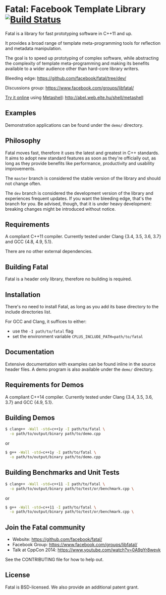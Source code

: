 # Fatal: Facebook Template Library [![Build Status](https://secure.travis-ci.org/facebook/fatal.png?branch=dev "Build Status")](https://travis-ci.org/facebook/fatal)

Fatal is a library for fast prototyping software in C++11 and up.

It provides a broad range of template meta-programming tools for reflection and metadata manipulation.

The goal is to speed up prototyping of complex software, while abstracting the complexity of template meta-programming and making its benefits available to a wider audience other than hard-core library writers.

Bleeding edge: https://github.com/facebook/fatal/tree/dev/

Discussions group: https://www.facebook.com/groups/libfatal/

[Try it online](http://abel.web.elte.hu/shell/metashell) using [Metashell](https://github.com/sabel83/metashell): http://abel.web.elte.hu/shell/metashell


## Examples
Demonstration applications can be found under the `demo/` directory.


## Philosophy
Fatal moves fast, therefore it uses the latest and greatest in C++ standards. It aims to adopt new standard features as soon as they're officially out, as long as they provide benefits like performance, productivity and usability improvements.

The `master` branch is considered the stable version of the library and should not change often.

The `dev` branch is considered the development version of the library and experiences frequent updates. If you want the bleeding edge, that's the branch for you. Be advised, though, that it is under heavy development: breaking changes might be introduced without notice.


## Requirements
A compliant C++11 compiler. Currently tested under Clang {3.4, 3.5, 3.6, 3.7} and GCC {4.8, 4.9, 5.1}.

There are no other external dependencies.


## Building Fatal
Fatal is a header only library, therefore no building is required.


## Installation
There's no need to install Fatal, as long as you add its base directory to the include directories list.

For GCC and Clang, it suffices to either:
- use the `-I path/to/fatal` flag
- set the environment variable `CPLUS_INCLUDE_PATH=path/to/fatal`


## Documentation
Extensive documentation with examples can be found inline in the source header files.
A demo program is also available under the `demo/` directory.


## Requirements for Demos
A compliant C++14 compiler. Currently tested under Clang {3.4, 3.5, 3.6, 3.7} and GCC {4.9, 5.1}.


## Building Demos
```sh
$ clang++ -Wall -std=c++1y -I path/to/fatal \
  -o path/to/output/binary path/to/demo.cpp
```
or
```sh
$ g++ -Wall -std=c++1y -I path/to/fatal \
  -o path/to/output/binary path/to/demo.cpp
```


## Building Benchmarks and Unit Tests
```sh
$ clang++ -Wall -std=c++11 -I path/to/fatal \
  -o path/to/output/binary path/to/test/or/benchmark.cpp \
```
or
```sh
$ g++ -Wall -std=c++11 -I path/to/fatal \
  -o path/to/output/binary path/to/test/or/benchmark.cpp \
```


## Join the Fatal community
- Website: https://github.com/facebook/fatal/
- Facebook Group: https://www.facebook.com/groups/libfatal/
- Talk at CppCon 2014: https://www.youtube.com/watch?v=0A9pYr8wevk

See the CONTRIBUTING file for how to help out.


## License
Fatal is BSD-licensed. We also provide an additional patent grant.

